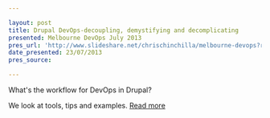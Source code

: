 ```yaml
---

layout: post
title: Drupal DevOps-decoupling, demystifying and decomplicating
presented: Melbourne DevOps July 2013
pres_url: 'http://www.slideshare.net/chrischinchilla/melbourne-devops?related=1'
date_presented: 23/07/2013
pres_source:

---
```


What's the workflow for DevOps in Drupal? 

We look at tools, tips and examples. [Read more](http://www.slideshare.net/chrischinchilla/melbourne-devops?related=1)